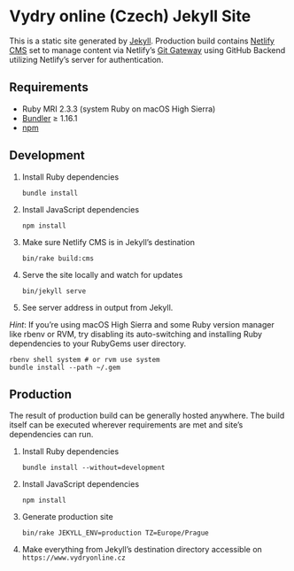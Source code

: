 Vydry online (Czech) Jekyll Site
================================

This is a static site generated by [Jekyll][jekyll]. Production build contains [Netlify CMS][netlify-cms] set to manage content via Netlify’s [Git Gateway][git-gateway] using GitHub Backend utilizing Netlify’s server for authentication.

Requirements
------------

* Ruby MRI 2.3.3 (system Ruby on macOS High Sierra)
* [Bundler][bundler] ≥ 1.16.1
* [npm][npm]

Development
-----------

1. Install Ruby dependencies

       bundle install

2. Install JavaScript dependencies

       npm install

3. Make sure Netlify CMS is in Jekyll’s destination

       bin/rake build:cms

4. Serve the site locally and watch for updates

       bin/jekyll serve

5. See server address in output from Jekyll.

*Hint*: If you’re using macOS High Sierra and some Ruby version manager like rbenv or RVM, try disabling its auto-switching and installing Ruby dependencies to your RubyGems user directory.

    rbenv shell system # or rvm use system
    bundle install --path ~/.gem

Production
----------

The result of production build can be generally hosted anywhere. The build itself can be executed wherever requirements are met and site’s dependencies can run.

1. Install Ruby dependencies

       bundle install --without=development

2. Install JavaScript dependencies

       npm install

3. Generate production site

       bin/rake JEKYLL_ENV=production TZ=Europe/Prague

4. Make everything from Jekyll’s destination directory accessible
   on `https://www.vydryonline.cz`


[jekyll]: https://jekyllrb.com
[netlify-cms]: https://www.netlifycms.org
[git-gateway]: https://www.netlify.com/docs/git-gateway/
[netlify-identity]: https://www.netlify.com/docs/identity/
[bundler]: https://bundler.io/#getting-started
[npm]: https://www.npmjs.com/get-npm
